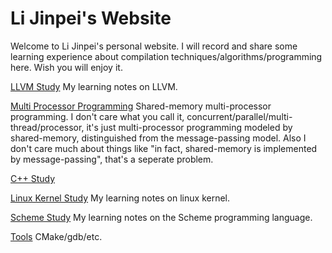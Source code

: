 # Li Jinpei's Website

Welcome to Li Jinpei's personal website. I will record and share some learning experience about compilation techniques/algorithms/programming here. Wish you will enjoy it.

[LLVM Study](llvm/index.html) My learning notes on LLVM.

[Multi Processor Programming](mp/index.html) Shared-memory multi-processor programming. I don't care what you call it, concurrent/parallel/multi-thread/processor, it's just multi-processor programming modeled by shared-memory, distinguished from the message-passing model. Also I don't care much about things like "in fact, shared-memory is implemented by message-passing", that's a seperate problem.

[C++ Study](cpp/index.html)

[Linux Kernel Study](linux/index.html) My learning notes on linux kernel.

[Scheme Study](scheme/index.html) My learning notes on the Scheme programming language.

[Tools](tools/index.html) CMake/gdb/etc.
